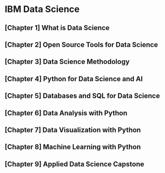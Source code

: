 # IBM Data Science

## [Chapter 1] What is Data Science

## [Chapter 2] Open Source Tools for Data Science

## [Chapter 3] Data Science Methodology

## [Chapter 4] Python for Data Science and AI

## [Chapter 5] Databases and SQL for Data Science

## [Chapter 6] Data Analysis with Python

## [Chapter 7] Data Visualization with Python

## [Chapter 8] Machine Learning with Python

## [Chapter 9] Applied Data Science Capstone
